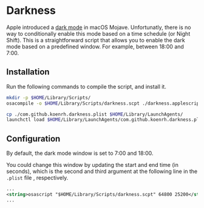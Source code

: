 # Darkness

Apple introduced a [dark mode](https://www.macrumors.com/how-to/enable-dark-mode-macos-mojave/)
in macOS Mojave. Unfortunatly, there is no way to conditionally enable this mode
based on a time schedule (or Night Shift). This is a straightforward script that
allows you to enable the dark mode based on a predefined window. For example,
between 18:00 and 7:00.

## Installation

Run the following commands to compile the script, and install it.

```bash
mkdir -p $HOME/Library/Scripts/
osacompile -o $HOME/Library/Scripts/darkness.scpt ./darkness.applescript

cp ./com.github.koenrh.darkness.plist $HOME/Library/LaunchAgents/
launchctl load $HOME/Library/LaunchAgents/com.github.koenrh.darkness.plist
```

## Configuration

By default, the dark mode window is set to 7:00 and 18:00.

You could change this window by updating the start and end time (in seconds), which
is the second and third argument at the following line  in the `.plist` file ,
respectively.

```xml
...
<string>osascript "$HOME/Library/Scripts/darkness.scpt" 64800 25200</string>
...
```
